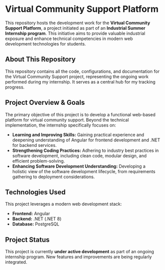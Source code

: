 # Virtual Community Support Platform

This repository hosts the development work for the **Virtual Community Support Platform**, a project initiated as part of an **Industrial Summer Internship program**. This initiative aims to provide valuable industrial exposure and enhance technical competencies in modern web development technologies for students.

## About This Repository

This repository contains all the code, configurations, and documentation for the Virtual Community Support project, representing the ongoing work performed during my internship. It serves as a central hub for my tracking progress.

## Project Overview & Goals

The primary objective of this project is to develop a functional web-based platform for virtual community support. Beyond the technical implementation, the internship specifically focuses on:

* **Learning and Improving Skills:** Gaining practical experience and deepening understanding of Angular for frontend development and .NET for backend services.
* **Strengthening Coding Practices:** Adhering to industry best practices in software development, including clean code, modular design, and efficient problem-solving.
* **Enhancing Software Development Understanding:** Developing a holistic view of the software development lifecycle, from requirements gathering to deployment considerations.

## Technologies Used

This project leverages a modern web development stack:

* **Frontend:** Angular 
* **Backend:** .NET (.NET 8)
* **Database:** PostgreSQL



## Project Status

This project is currently **under active development** as part of an ongoing internship program. New features and improvements are being regularly integrated.
